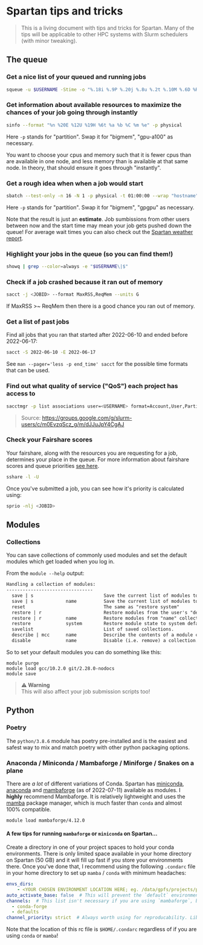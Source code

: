# Spartan tips and tricks

> This is a living document with tips and tricks for Spartan. Many of the tips will be applicable to other HPC systems with Slurm schedulers (with minor tweaking).

## The queue

### Get a nice list of your queued and running jobs

``` sh
squeue -u $USERNAME -Stime -o "%.18i %.9P %.20j %.8u %.2t %.10M %.6D %R"
```

### Get information about available resources to maximize the chances of your job going through instantly

``` sh
sinfo --format "%n %20E %12U %19H %6t %a %b %C %m %e" -p physical
```

Here `-p` stands for "partition". Swap it for "bigmem", "gpu-a100" as necessary.

You want to choose your cpus and memory such that it is fewer cpus than are available in one node, and less memory than is available at that same node. In theory, that should ensure it goes through "instantly".

### Get a rough idea when when a job would start

``` sh
sbatch --test-only -n 16 -N 1 -p physical -t 01:00:00 --wrap "hostname"
```

Here `-p` stands for "partition". Swap it for "bigmem", "gpgpu" as necessary.

Note that the result is just an **estimate**. Job sumbissions from other users between now and the start time may mean your job gets pushed down the queue! For average wait times you can also check out the [Spartan weather report](https://dashboard.hpc.unimelb.edu.au/status_specs/#wait-time).


### Highlight your jobs in the queue (so you can find them!)

``` sh
showq | grep --color=always -e "$USERNAME\|$"
```

### Check if a job crashed because it ran out of memory

``` sh
sacct -j <JOBID> --format MaxRSS,ReqMem --units G
```

If MaxRSS >~ ReqMem then there is a good chance you ran out of memory.

### Get a list of past jobs

Find all jobs that you ran that started after 2022-06-10 and ended before 2022-06-17:

```sh
sacct -S 2022-06-10 -E 2022-06-17
```

See `man --pager='less -p end_time' sacct` for the possible time formats that can be used.

### Find out what quality of service ("QoS") each project has access to

```sh
sacctmgr -p list associations user=<USERNAME> format=Account,User,Partition,Qos,DefaultQOS tree | column -ts'|'
```

> Source: https://groups.google.com/g/slurm-users/c/m0EvzqScz_g/m/dJJuJpY4CgAJ

### Check your Fairshare scores

Your fairshare, along with the resources you are requesting for a job, determines your place in the queue. For more information about fairshare scores and queue priorities [see here](https://slurm.schedmd.com/fair_tree.html).

```sh
sshare -l -U
```

Once you've submitted a job, you can see how it's priority is calculated using:

```sh
sprio -nlj <JOBID>
```

## Modules

### Collections

You can save collections of commonly used modules and set the default modules which get loaded when you log in.

From the `module --help` output:

``` txt
Handling a collection of modules:
--------------------------------
  save | s                          Save the current list of modules to a user defined "default" collection.
  save | s            name          Save the current list of modules to "name" collection.
  reset                             The same as "restore system"
  restore | r                       Restore modules from the user's "default" or system default.
  restore | r         name          Restore modules from "name" collection.
  restore             system        Restore module state to system defaults.
  savelist                          List of saved collections.
  describe | mcc      name          Describe the contents of a module collection.
  disable             name          Disable (i.e. remove) a collection.
```

So to set your default modules you can do something like this:

```
module purge
module load gcc/10.2.0 git/2.28.0-nodocs
module save
```

> **⚠️ Warning**  
> This will also affect your job submission scripts too!


## Python

### Poetry

The `python/3.8.6` module has poetry pre-installed and is the easiest and safest way to mix and match poetry with other python packaging options.

### Anaconda / Miniconda / Mambaforge / Miniforge / Snakes on a plane

There are _a lot_ of different variations of Conda. Spartan has [miniconda](https://docs.conda.io/en/latest/miniconda.html), [anaconda](https://www.anaconda.com/products/distribution) and [mambaforge](https://github.com/conda-forge/miniforge#mambaforge) (as of 2022-07-11) available as modules. I **highly** recommend Mambaforge. It is relatively lightweight and uses the [mamba](https://github.com/mamba-org/mamba) package manager, which is much faster than `conda` and almost 100% compatible.

```
module load mambaforge/4.12.0
```

#### A few tips for running `mambaforge` or `miniconda` on Spartan...

Create a directory in one of your project spaces to hold your conda environments. There is only limited space available in your home directory on Spartan (50 GB) and it will fill up fast if you store your environments there. Once you've done that, I recommend using the following `.condarc` file in your home directory to set up `mamba` / `conda` with minimum headaches:

```yaml
envs_dirs:
    - <YOUR CHOSEN ENVIRONMENT LOCATION HERE; eg. /data/gpfs/projects/punim0000/smutch/conda_envs>
auto_activate_base: false  # This will prevent the `default` environment from being activated upon login and make sure you are only using conda/mamba when you actually want to
channels:  # This list isn't necessary if you are using `mambaforge`, but it doesn't hurt...
  - conda-forge
  - defaults
channel_priority: strict  # Always worth using for reproducability. Libraries like Snakemake will complain if you don't have this set.
```

Note that the location of this rc file is `$HOME/.condarc` regardless of if you are using `conda` or `mamba`!
